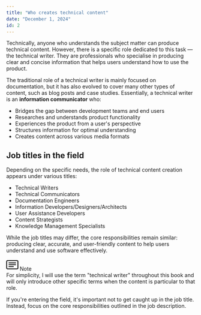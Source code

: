 ```yaml
---
title: "Who creates technical content"
date: "December 1, 2024"
id: 2
---
```


Technically, anyone who understands the subject matter can produce technical content. However, there is a specific role dedicated to this task — the technical writer. They are professionals who specialise in producing clear and concise information that helps users understand how to use the product.

The traditional role of a technical writer is mainly focused on documentation, but it has also evolved to cover many other types of content, such as blog posts and case studies. Essentially, a technical writer is an **information communicator** who:

- Bridges the gap between development teams and end users
- Researches and understands product functionality
- Experiences the product from a user's perspective
- Structures information for optimal understanding
- Creates content across various media formats

## Job titles in the field

Depending on the specific needs, the role of technical content creation appears under various titles:

- Technical Writers
- Technical Communicators
- Documentation Engineers
- Information Developers/Designers/Architects
- User Assistance Developers
- Content Strategists
- Knowledge Management Specialists

While the job titles may differ, the core responsibilities remain similar: producing clear, accurate, and user-friendly content to help users understand and use software effectively.

<div class="alert alert-note">
<div class="alert-title">
<img src="../../static/assets/icons/note.svg" alt="Note icon">
Note
</div>
For simplicity, I will use the term "technical writer" throughout this book and will only introduce other specific terms when the content is particular to that role.
</div>

If you're entering the field, it's important not to get caught up in the job title. Instead, focus on the core responsibilities outlined in the job description.